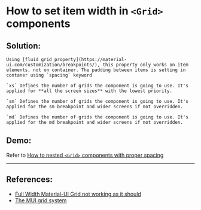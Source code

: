# How to set item width in `<Grid>` components

## Solution:

    Using [fluid grid property](https://material-ui.com/customization/breakpoints/), this property only works on item elements, not on container. The padding between items is setting in contaner using `spacing` keyword

    `xs` Defines the number of grids the component is going to use. It's applied for **all the screen sizes** with the lowest priority.

    `sm` Defines the number of grids the component is going to use. It's applied for the sm breakpoint and wider screens if not overridden.

    `md` Defines the number of grids the component is going to use. It's applied for the md breakpoint and wider screens if not overridden.

## Demo:

Refer to [How to nested `<Grid>` components with proper spacing](https://github.com/weiwei-tsao/weiwei-tsao/blob/main/Tech/03_Framework/MaterialUI/grid_how_to_nest_grid_components.md)

---

## References:

- [Full Width Material-UI Grid not working as it should](https://stackoverflow.com/questions/49797264/full-width-material-ui-grid-not-working-as-it-should)
- [The MUI grid system](https://blog.logrocket.com/mui-grid-system/)
